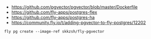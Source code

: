 - https://github.com/pgvector/pgvector/blob/master/Dockerfile
- https://github.com/fly-apps/postgres-flex
- https://github.com/fly-apps/postgres-ha
- https://community.fly.io/t/adding-pgvector-to-fly-postgres/12202

```shell
fly pg create --image-ref skkzsh/fly-pgvector
```
